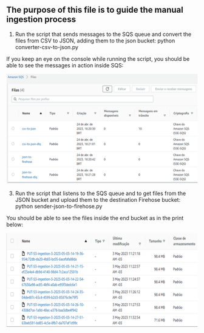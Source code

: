 ## The purpose of this file is to guide the manual ingestion process

1. Run the script that sends messages to the SQS queue and convert the files from CSV to JSON, adding them to the json bucket: python converter-csv-to-json.py

If you keep an eye on the console while running the script, you should be able to see the messages in action inside SQS:

![queues](../imgs/queues_example.png)


3. Run the script that listens to the SQS queue and to get files from the JSON bucket and upload them to the destination Firehose bucket: python sender-json-to-firehose.py

You should be able to see the files inside the end bucket as in the print below:

![firehose](../imgs/firehose_data.png)
